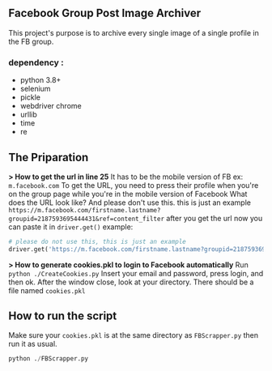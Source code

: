 ## Facebook Group Post Image Archiver
This project's purpose is to archive every single image of a single profile in the FB group.
### dependency :
 - python 3.8+
 - selenium
 - pickle
 - webdriver chrome
 - urllib
 - time
 - re
## The Priparation
**> How to get the url in line 25**
It has to be the mobile version of FB ex: `m.facebook.com`
To get the URL, you need to press their profile when you're on the group page while you're in the mobile version of Facebook
What does the URL look like? And please don't use this. this is just an example `https://m.facebook.com/firstname.lastname?groupid=2187593695444431&ref=content_filter`
after you get the url now you can paste it in `driver.get()` example: 
```python
# please do not use this, this is just an example
driver.get('https://m.facebook.com/firstname.lastname?groupid=2187593695444431&ref=content_filter)
```
**> How to generate cookies.pkl to login to Facebook automatically**
Run `python ./CreateCookies.py` Insert your email and password, press login, and then ok.
After the window close, look at your directory. There should be a file named `cookies.pkl`

## How to run the script
Make sure your `cookies.pkl` is at the same directory as `FBScrapper.py` then run it as usual.
```python
python ./FBScrapper.py
```
